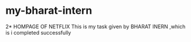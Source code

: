 # my-bharat-intern
2* HOMPAGE OF NETFLIX
This is my task given by BHARAT INERN ,which is i completed successfully

